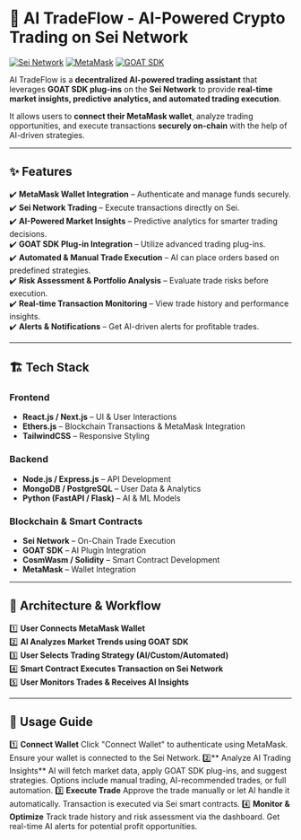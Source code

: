 # 🚀 AI TradeFlow - AI-Powered Crypto Trading on Sei Network  

[![Sei Network](https://img.shields.io/badge/Sei%20Network-DeFi-blue.svg)](https://www.sei.io/)
[![MetaMask](https://img.shields.io/badge/MetaMask-Wallet-orange.svg)](https://metamask.io/)
[![GOAT SDK](https://img.shields.io/badge/GOAT%20SDK-Plugins-green.svg)](https://github.com/goat-sdk/goat)

AI TradeFlow is a **decentralized AI-powered trading assistant** that leverages **GOAT SDK plug-ins** on the **Sei Network** to provide **real-time market insights, predictive analytics, and automated trading execution**.  

It allows users to **connect their MetaMask wallet**, analyze trading opportunities, and execute transactions **securely on-chain** with the help of AI-driven strategies.

---

## ✨ **Features**
✔️ **MetaMask Wallet Integration** – Authenticate and manage funds securely.  
✔️ **Sei Network Trading** – Execute transactions directly on Sei.  
✔️ **AI-Powered Market Insights** – Predictive analytics for smarter trading decisions.  
✔️ **GOAT SDK Plug-in Integration** – Utilize advanced trading plug-ins.  
✔️ **Automated & Manual Trade Execution** – AI can place orders based on predefined strategies.  
✔️ **Risk Assessment & Portfolio Analysis** – Evaluate trade risks before execution.  
✔️ **Real-time Transaction Monitoring** – View trade history and performance insights.  
✔️ **Alerts & Notifications** – Get AI-driven alerts for profitable trades.  

---

## 🏗️ **Tech Stack**
### **Frontend**
- **React.js / Next.js** – UI & User Interactions  
- **Ethers.js** – Blockchain Transactions & MetaMask Integration  
- **TailwindCSS** – Responsive Styling  

### **Backend**
- **Node.js / Express.js** – API Development  
- **MongoDB / PostgreSQL** – User Data & Analytics  
- **Python (FastAPI / Flask)** – AI & ML Models  

### **Blockchain & Smart Contracts**
- **Sei Network** – On-Chain Trade Execution  
- **GOAT SDK** – AI Plugin Integration  
- **CosmWasm / Solidity** – Smart Contract Development  
- **MetaMask** – Wallet Integration  

---

## 🔗 **Architecture & Workflow**
1️⃣ **User Connects MetaMask Wallet**  
2️⃣ **AI Analyzes Market Trends using GOAT SDK**  
3️⃣ **User Selects Trading Strategy (AI/Custom/Automated)**  
4️⃣ **Smart Contract Executes Transaction on Sei Network**  
5️⃣ **User Monitors Trades & Receives AI Insights**  

---

## 📌 **Usage Guide**
1️⃣ **Connect Wallet**
Click "Connect Wallet" to authenticate using MetaMask.
Ensure your wallet is connected to the Sei Network.
2️⃣** Analyze AI Trading Insights**
AI will fetch market data, apply GOAT SDK plug-ins, and suggest strategies.
Options include manual trading, AI-recommended trades, or full automation.
3️⃣ **Execute Trade**
Approve the trade manually or let AI handle it automatically.
Transaction is executed via Sei smart contracts.
4️⃣ **Monitor & Optimize**
Track trade history and risk assessment via the dashboard.
Get real-time AI alerts for potential profit opportunities.



